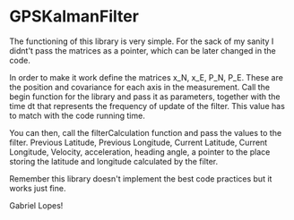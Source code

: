 # GPSKalmanFilter

The functioning of this library is very simple. For the sack of my sanity I didnt't pass the matrices as a pointer, which can be later changed in the code.

In order to make it work define the matrices x_N, x_E, P_N, P_E. These are the position and covariance for each axis in the measurement. Call the begin function for the library and pass it as parameters, together with the time dt that represents the frequency of update of the filter. This value has to match with the code running time.

You can then, call the filterCalculation function and pass the values to the filter.  Previous Latitude, Previous Longitude, Current Latitude, Current Longitude, Velocity, acceleration, heading angle, a pointer to the place storing the latitude and longitude calculated by the filter.

Remember this library doesn't implement the best code practices but it works just fine.

Gabriel Lopes!
